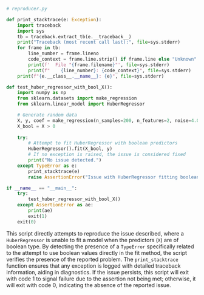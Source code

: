 ```python
# reproducer.py

def print_stacktrace(e: Exception):
    import traceback
    import sys
    tb = traceback.extract_tb(e.__traceback__)
    print("Traceback (most recent call last):", file=sys.stderr)
    for frame in tb:
        line_number = frame.lineno
        code_context = frame.line.strip() if frame.line else "Unknown"
        print(f'  File "{frame.filename}"', file=sys.stderr)
        print(f"    {line_number}: {code_context}", file=sys.stderr)
    print(f"{e.__class__.__name__}: {e}", file=sys.stderr)

def test_huber_regressor_with_bool_X():
    import numpy as np
    from sklearn.datasets import make_regression
    from sklearn.linear_model import HuberRegressor

    # Generate random data
    X, y, coef = make_regression(n_samples=200, n_features=2, noise=4.0, coef=True, random_state=0)
    X_bool = X > 0
    
    try:
        # Attempt to fit HuberRegressor with boolean predictors
        HuberRegressor().fit(X_bool, y)
        # If no exception is raised, the issue is considered fixed
        print("No issue detected.")
    except TypeError as e:
        print_stacktrace(e)
        raise AssertionError("Issue with HuberRegressor fitting boolean X detected.") from e

if __name__ == "__main__":
    try:
        test_huber_regressor_with_bool_X()
    except AssertionError as ae:
        print(ae)
        exit(1)
    exit(0)
```

This script directly attempts to reproduce the issue described, where a `HuberRegressor` is unable to fit a model when the predictors (`X`) are of boolean type. By detecting the presence of a `TypeError` specifically related to the attempt to use boolean values directly in the fit method, the script verifies the presence of the reported problem. The `print_stacktrace` function ensures that any exception is logged with detailed traceback information, aiding in diagnostics. If the issue persists, this script will exit with code 1 to signal failure due to the assertion not being met; otherwise, it will exit with code 0, indicating the absence of the reported issue.